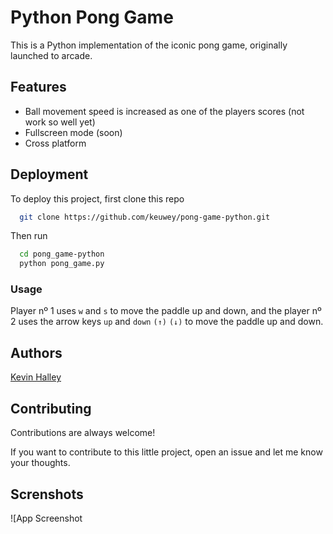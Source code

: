 
# Python Pong Game

This is a Python implementation of the iconic pong game, originally launched to arcade.


## Features

- Ball movement speed is increased as one of the players scores (not work so well yet)
- Fullscreen mode (soon)
- Cross platform
## Deployment

To deploy this project, first clone this repo 

```bash
  git clone https://github.com/keuwey/pong-game-python.git
```
Then run

```bash
  cd pong_game-python
  python pong_game.py
```

### Usage

Player nº 1 uses `w` and `s` to move the paddle up and down, and the player nº 2 uses the arrow keys `up` and `down` `(↑)` `(↓)` to move the paddle up and down.
## Authors

[Kevin Halley](https://www.github.com/keuwey)


## Contributing

Contributions are always welcome!

If you want to contribute to this little project, open an issue and let me know your thoughts.

## Screnshots

![App Screenshot
